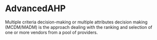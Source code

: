 # AdvancedAHP
Multiple criteria decision-making or multiple attributes decision making (MCDM/MADM) is the approach dealing with the ranking and selection of one or more vendors from a pool of providers. 
